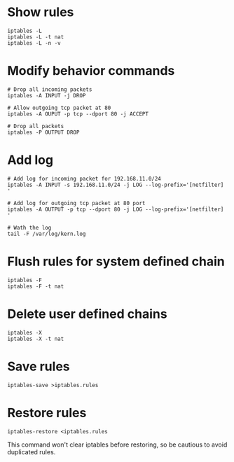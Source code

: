 # Show rules

```
iptables -L
iptables -L -t nat
iptables -L -n -v
```

# Modify behavior commands

```
# Drop all incoming packets
iptables -A INPUT -j DROP

# Allow outgoing tcp packet at 80
iptables -A OUPUT -p tcp --dport 80 -j ACCEPT

# Drop all packets
iptables -P OUTPUT DROP
```

# Add log

```
# Add log for incoming packet for 192.168.11.0/24
iptables -A INPUT -s 192.168.11.0/24 -j LOG --log-prefix='[netfilter] '

# Add log for outgoing tcp packet at 80 port
iptables -A OUTPUT -p tcp --dport 80 -j LOG --log-prefix='[netfilter] '

# Wath the log
tail -F /var/log/kern.log
```

# Flush rules for system defined chain

```
iptables -F
iptables -F -t nat
```

# Delete user defined chains

```
iptables -X
iptables -X -t nat
```

# Save rules

```
iptables-save >iptables.rules
```

# Restore rules

```
iptables-restore <iptables.rules
```

This command won't clear iptables before restoring, so be cautious to avoid duplicated rules.
